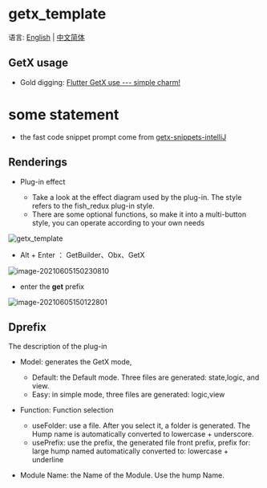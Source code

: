 # getx_template

语言: [English](https://github.com/CNAD666/getx_template/blob/main/README.md) | [中文简体](https://juejin.cn/post/6924104248275763208)

## GetX usage

- Gold digging:  [Flutter GetX use --- simple charm!](https://github.com/CNAD666/getx_template/blob/main/docs/Use%20of%20Flutter%20GetX---simple%20charm!.md)

# some statement

- the fast code snippet prompt  come from [getx-snippets-intelliJ](https://github.com/cjamcu/getx-snippets-intelliJ/blob/master/src/main/resources/liveTemplates/getx.xml)

## Renderings

- Plug-in effect

  - Take a look at the effect diagram used by the plug-in. The style refers to the fish_redux plug-in style.
  - There are some optional functions, so make it into a multi-button style, you can operate according to your own needs

![getx_template](https://cdn.jsdelivr.net/gh/CNAD666/MyData/pic/flutter/blog/getx_plugin_show.gif)

- Alt + Enter ： GetBuilder、Obx、GetX

![image-20210605150230810](https://cdn.jsdelivr.net/gh/CNAD666/MyData@master/pic/android/flutter/blog/20210605150908.png)

- enter the **get**  prefix

![image-20210605150122801](https://cdn.jsdelivr.net/gh/CNAD666/MyData@master/pic/android/flutter/blog/20210605150851.png)

## Dprefix

The description of the plug-in

- Model: generates the GetX mode,

  - Default: the Default mode. Three files are generated: state,logic, and view.
  - Easy: in simple mode, three files are generated: logic,view

- Function: Function selection
  - useFolder: use a file. After you select it, a folder is generated. The Hump name is automatically converted to lowercase + underscore.
  - usePrefix: use the prefix, the generated file front prefix, prefix for: large hump named automatically converted to: lowercase + underline

- Module Name: the Name of the Module. Use the hump Name.

